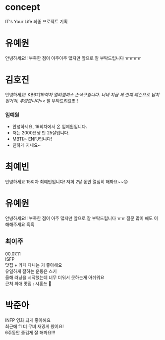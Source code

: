 # concept

IT's Your Life 최종 프로젝트 기획


# 유예원

안녕하세요!! 부족한 점이 아주아주 많지만 앞으로 잘 부탁드립니다 ㅠㅠㅠㅠ

# 김호진

안녕하세요!
KB6기*19회차 멀티캠퍼스 손석구입니다.
너네 지금 세 번쨰 레슨으로 납치된거야.
추앙합니다>*<
잘 부탁드려요!!!!!

### 임예원

- 안녕하세요, 19회차에서 온 임예원입니다.
- 저는 2000년생 만 25살입니다.
- MBTI는 ENFJ입니다!
- 친하게 지내요~

# 최예빈

안녕하세요 15회차 최예빈입니다! 저희 2달 동안 열심히 해봐요~~😊

# 유예원

안녕하세요!! 부족한 점이 아주 많지만 앞으로 잘 부탁드립니다 ㅠㅠ 질문 많이 해도 이해해주세요 흑흑

## 최이주
00.07.11 <br>
ISFP <br>
맛집 + 카페 다니는 거 좋아해요 <br>
유일하게 잘하는 운동은 스키 <br>
올해 러닝을 시작했는데 너무 더워서 못하는게 아쉬워요 <br>
근처 최애 맛집 : 시홍쓰 🍅 <br>

# 박준아
INFP 영화 되게 좋아해요<br>
최근에 f1 더 무비 재밌게 봤어요!<br>
6주동안 즐겁게 잘 해봐요!!!

